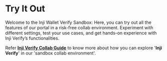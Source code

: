 # Try It Out

Welcome to the Inji Wallet Verify Sandbox: Here, you can try out all the features of our portal in a risk-free collab environment. Experiment with different settings, test your use cases, and get hands-on experience with Inji Verify’s functionalities.

Refer [**Inji Verify Collab Guide**](inji-verify-setup-guide.md) to know more about how you can explore '**Inji Verify**' in our 'sandbox collab environment'.
